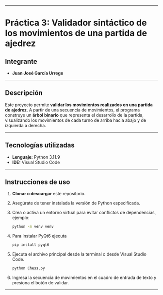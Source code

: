 
---

# Práctica 3: Validador sintáctico de los movimientos de una partida de ajedrez

## Integrante

* **Juan José García Urrego**

---

## Descripción

Este proyecto permite **validar los movimientos realizados en una partida de ajedrez**.
A partir de una secuencia de movimientos, el programa construye un **árbol binario** que representa el desarrollo de la partida, visualizando los movimientos de cada turno de arriba hacia abajo y de izquierda a derecha.

---

## Tecnologías utilizadas

* **Lenguaje:** Python 3.11.9
* **IDE:** Visual Studio Code

---

## Instrucciones de uso

1. **Clonar o descargar** este repositorio.
2. Asegúrate de tener instalada la versión de Python especificada.
3. Crea o activa un entorno virtual para evitar conflictos de dependencias, ejemplo:

    ```bash
    python -m venv venv
    ```
4. Para instalar PyQt6 ejecuta

    ```bash
    pip install pyqt6
    ```

5. Ejecuta el archivo principal desde la terminal o desde Visual Studio Code.

    ```bash
    python Chess.py
    ```

6. Ingresa la secuencia de movimientos en el cuadro de entrada de texto y presiona el botón de validar.

---

